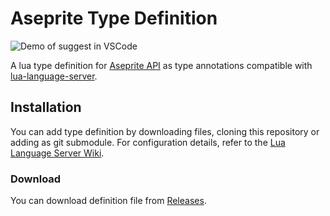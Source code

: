 # Aseprite Type Definition

![Demo of suggest in VSCode](https://gyazo.com/2a91bc263590356d218dbeae3209cfb8.gif)

A lua type definition for [Aseprite API](https://www.aseprite.org/api/) as type
annotations compatible with [lua-language-server](https://github.com/sumneko/lua-language-server).

## Installation

You can add type definition by downloading files, cloning this repository or adding as git submodule.
For configuration details, refer to the [Lua Language Server Wiki](https://luals.github.io/wiki/).

### Download

You can download definition file from [Releases](https://github.com/Tsukina-7mochi/aseprite-type-definition/releases/latest).
